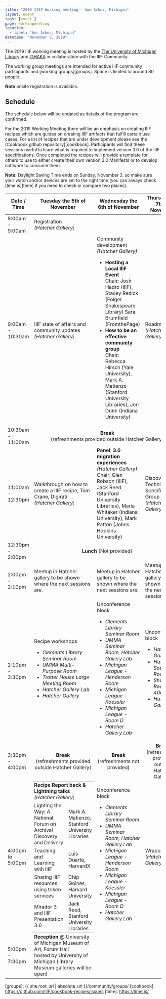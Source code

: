 ```yaml
---
title: "2019 IIIF Working meeting - Ann Arbor, Michigan"
layout: event
tags: [event ]
page: workingmeeting
location:
  - label: "Ann Arbor, Michigan"
datetime: "November 5, 2019"
---
```


The 2019 IIIF working meeting is hosted by the [The University of Michigan Library][umich] and [ITHAKA][ithaka] in collaboration with the IIIF Community.

The working group meetings are intended for active IIIF community participants and [working groups][groups]. Space is limited to around 80 people. 

**Note** onsite registration is available. 

## Schedule

The schedule below will be updated as details of the program are confirmed. 

For the 2019 Working Meeting there will be an emphasis on creating IIIF recipes which are guides on creating IIIF artifacts that fulfill certain use cases. For a list of recipes that are under development please see the [Cookbook github repository][cookbook]. Participants will find these sessions useful to learn what is required to implement version 3.0 of the IIIF specifications. Once completed the recipes will provide a template for others to use to either create their own version 3.0 Manifests or to develop software to consume them.
 
**Note:** Daylight Saving Time ends on Sunday, November 3, so make sure your watch and/or devices are set to the right time (you can always check [time.is][time] if you need to check or compare two places).

<table class="api-table">
  <thead>
    <tr>
      <th>Date / Time</th>
      <th>Tuesday the 5th of November</th>
      <th>Wednesday the 6th of November</th>
      <th>Thursday the 7th of November</th>
     </tr>
  </thead>
  <tbody>
    <tr>
        <td>8:00am - 9:00am</td>
        <td>Registration<br/> <i>(Hatcher Gallery)</i></td>
        <td></td>
        <td></td>
    </tr>
    <tr>
        <td>9:00am - 10:30am</td>
        <td>IIIF state of affairs and community updates<br/> <i>(Hatcher Gallery)</i></td>
        <td>Community development<br/> <i>(Hatcher Gallery)</i>
            <ul>
                <li><b>Hosting a Local IIIF Event</b><br/> Chair: Josh Hadro (IIIF), Stacey Redick (Folger Shakespeare Library) Sara Brumfield (FromthePage)</li>
                <li><b>How to be an effective community group</b><br/> Chair: Rebecca Hirsch (Yale University), Mark A. Matienzo (Stanford University Libraries), Jon Dunn (Indiana University)</li>
            </ul>
        </td>
        <td>Roadmapping<br/> <i>(Hatcher Gallery)</i></td>
    </tr>
    <tr>    
        <td>10:30am - 11:00am</td>
        <td colspan="3" align="center"><b>Break</b> <br/>(refreshments provided outside Hatcher Gallery)</td>
    </tr>
    <tr>
        <td>11:00am - 12:30pm</td>
        <td>Walkthrough on how to create a IIIF recipe, Tom Crane, Digirati <br/><i>(Hatcher Gallery)</i></td>
        <td><b>Panel: 3.0 migration experiences</b><br/> <i>(Hatcher Gallery)</i><br/>
                Chair: Glen Robson (IIIF), Jack Reed (Stanford University Libraries), Maria Whitaker (Indiana University), Mark Patton (Johns Hopkins University)
        </td>
        <td>Discovery Technical Specification Group meeting<br/> <i>(Hatcher Gallery)</i></td>
    </tr>
    <tr>
        <td>12:30pm - 2:00pm</td>
        <td colspan="3" align="center"><b>Lunch</b> (Not provided)</td>
    </tr>
    <tr>
        <td>2:00pm - 2:10pm</td>
        <td>Meetup in Hatcher gallery to be shown where the next sessions are.</td>
        <td>Meetup in Hatcher gallery to be shown where the next sessions are.</td>
        <td>Meetup in Hatcher gallery to be shown where the next sessions are.</td>
    </tr>
    <tr>
        <td>2:10pm - 3:30pm</td>
        <td>Recipe workshops <br/>
            <ul>
                <li><i>Clements Library Seminar Room</i></li>
                <li><i>UMMA Multi-Purpose Room</i></li>
                <li><i>Trotter House Large Meeting Room</i></li>
                <li><i>Hatcher Gallery Lab</i></li>
                <li><i>Hatcher Gallery</i></li>
            </ul>
        </td>
        <td>Unconference block
            <ul>
                <li><i>Clements Library Seminar Room</i></li>
                <li><i>UMMA Seminar Room, Hatcher Gallery Lab</i></li>
                <li><i>Michigan League - Henderson Room</i></li>
                <li><i>Michigan League - Koessler</i></li>
                <li><i>Michigan League - Room D</i></li>
                <li><i>Hatcher Gallery Lab</i></li>
            </ul>
        </td>
        <td>Unconference block
            <ul>
                <li><i>Hatcher Gallery Lab</i></li>
                <li><i>Hatcher South Room 806</i></li>
                <li><i>Shapiro Room 4004/TAFR</i></li>
                <li><i>Hatcher Gallery</i></li>
            </ul>
        </td>
    </tr>
    <tr>    
        <td>3:30pm - 4:00pm</td>
        <td align="center"><b>Break</b> <br/>(refreshments provided outside Hatcher Gallery)</td>
        <td align="center"><b>Break</b> <br/>(refreshments not provided)</td>
        <td align="center"><b>Break</b> <br/>(refreshments provided outside Hatcher Gallery)</td>
    </tr>
    <tr>
        <td>4:00pm to 5:00pm</td>
        <td style="padding: 0px 0px 0px 0px;">
            <table style="margin: 0px 0px 0px 0px; border: 0">
                <tr style="border: 0">
                    <td colspan="2" style="border: 0"><b>Recipe Report back & Lightning talks</b> <br/> <i>(Hatcher Gallery)</i></td>
                </tr>
                <tr style="border: 0">
                    <td>Lighting the Way: A National Forum on Archival Discovery and Delivery</td>
                    <td>Mark A. Matienzo, Stanford University Libraries</td>
                </tr>
                <tr style="border: 0">
                    <td>Teaching and Learning with IIIF</td>
                    <td>Luis Duarte, HarvardX</td>
                </tr>
                <tr style="border: 0">
                    <td>Sharing IIIF resources using token services</td>
                    <td>Chip Goines, Harvard University</td>
                </tr>
                <tr style="border: 0">
                    <td>Mirador 3 and IIIF Presentation 3.0</td>
                    <td>Jack Reed, Stanford University Libraries</td>
                </tr>
            </table>
        </td>
        <td>Unconference block
            <ul>
                <li><i>Clements Library Seminar Room</i></li>
                <li><i>UMMA Seminar Room, Hatcher Gallery Lab</i></li>
                <li><i>Michigan League - Henderson Room</i></li>
                <li><i>Michigan League - Koessler</i></li>
                <li><i>Michigan League - Room D</i></li>
                <li><i>Hatcher Gallery Lab</i></li>
            </ul>
        </td>
        <td>Wrapup<br/> <i>(Hatcher Gallery)</i></td>
    </tr>
    <tr>
        <td>5:00pm - 7:30pm</td>
        <td>
<strong>Reception</strong> @ University of Michigan Museum of Art, Forum Hall<br> hosted by University of Michigan Library<br>
Museum galleries will be open!
</td>
<td></td>
<td></td>
    </tr>

  </tbody>
</table>

<!-- ## Location

<div id="map" style="width: 100%; height: 400px; background-color: grey;"></div>

<script>
  function createIcon(url) {
      return new google.maps.MarkerImage(url,
                          new google.maps.Size(21, 34),
                          new google.maps.Point(0,0),
                          new google.maps.Point(10, 34));
  }
  function initMap() {
    var CurrentInfoBox = null;
    var edinburgh= {lat:{{site.data.edinburgh-locations[0].lat}},lng: {{site.data.edinburgh-locations[0].lng}}};
    var map = new google.maps.Map(document.getElementById('map'), {
      zoom: 16,
      center: edinburgh,
      clickableIcons: false,
      gestureHandling: "greedy"
    });
    // Hide box if there is a click in the map
    map.addListener('click', function() {
                            if (CurrentInfoBox != null) {
                                CurrentInfoBox.close();
                            }
                            CurrentInfoBox = null;
                    });
    markers = [];
    var marker = null;

    function wrapEventCallback(callback){
        var args = Array.prototype.slice.call(arguments, 1);
        return function(e){
            callback.apply(this, args)
        }
    }
    infoBoxFunction = function(index, text) {
        if (CurrentInfoBox != null) {
            CurrentInfoBox.close();
        }
        CurrentInfoBox = new google.maps.InfoWindow({ content: text});
        CurrentInfoBox.open(map, markers[index]);
    };
    // different colour pins for conference locations
    var pinImage = createIcon("https://raw.githubusercontent.com/Concept211/Google-Maps-Markers/master/images/marker_yellow+.png");
    var pinShadow = new google.maps.MarkerImage("https://chart.apis.google.com/chart?chst=d_map_pin_shadow",
                        new google.maps.Size(40, 37),
                        new google.maps.Point(0, 0),
                        new google.maps.Point(12, 35));
    marker = new google.maps.Marker({
        position: {lat: {{ site.data.edinburgh-locations[0].lat }}, lng: {{ site.data.edinburgh-locations[0].lng}} },
        title: "{{ site.data.edinburgh-locations[0].name }}",
        icon: pinImage,
        map: map
    });
    var content = "<p>"
    {% if i.url != null %}
        content += "<a href='{{site.data.edinburgh-locations[0].url}}'>{{site.data.edinburgh-locations[0].name}}</a>";
    {% else %}
        content += "{{site.data.edinburgh-locations[0].name}}";
    {% endif %}    
    content += "<ul><li><b>Address:</b> {{ site.data.edinburgh-locations[0].address }}</li>";
    {% if site.data.edinburgh-locations[0].tel != null %}
        content += "<li><b>Tel: </b>{{ site.data.edinburgh-locations[0].tel }}</li>";
    {% endif %}    
    content += "</ul></p>"    
    marker.addListener('click',wrapEventCallback(infoBoxFunction, 0, content));
    markers.push(marker)

  }
</script>


<script async defer src="https://maps.googleapis.com/maps/api/js?key=AIzaSyABBvwq6o-hTwwlEaLLK7SLLPC0emBOSjE&callback=initMap" ></script>
-->

[eventbrite]: https://www.eventbrite.co.uk/e/2019-iiif-working-meeting-ann-arbor-tickets-70170260137
[umich]: https://www.lib.umich.edu
[ithaka]: https://www.ithaka.org/
[groups]: {{ site.root_url | absolute_url }}/community/groups/
[cookbook]: https://github.com/IIIF/cookbook-recipes/issues
[time]: https://time.is/

